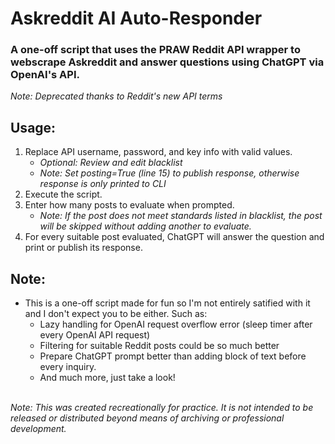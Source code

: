 # Askreddit AI Auto-Responder

### A one-off script that uses the PRAW Reddit API wrapper to webscrape Askreddit and answer questions using ChatGPT via OpenAI's API.

*Note: Deprecated thanks to Reddit's new API terms*

## Usage:
1. Replace API username, password, and key info with valid values.
    - *Optional: Review and edit blacklist*
    - *Note: Set posting=True (line 15) to publish response, otherwise response is only printed to CLI*
2. Execute the script.
3. Enter how many posts to evaluate when prompted.
    - *Note: If the post does not meet standards listed in blacklist, the post will be skipped without adding another to evaluate.*
4. For every suitable post evaluated, ChatGPT will answer the question and print or publish its response.

## Note:
- This is a one-off script made for fun so I'm not entirely satified with it and I don't expect you to be either. Such as:
    - Lazy handling for OpenAI request overflow error (sleep timer after every OpenAI API request)
    - Filtering for suitable Reddit posts could be so much better
    - Prepare ChatGPT prompt better than adding block of text before every inquiry.
    - And much more, just take a look!

\
*Note: This was created recreationally for practice. It is not intended to be released or distributed beyond means of archiving or professional development.*
